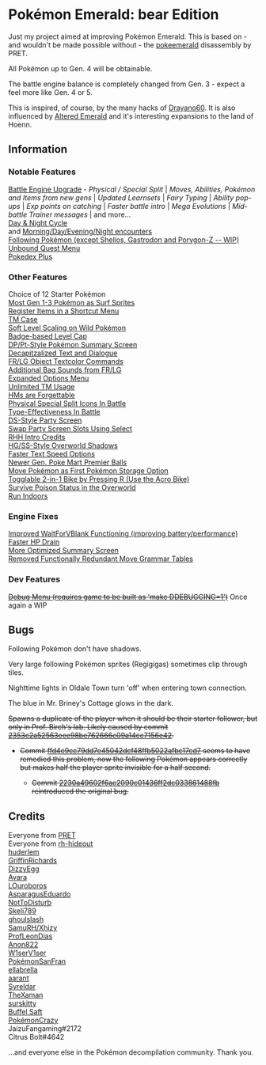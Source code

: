 # Pokémon Emerald: bear Edition

Just my project aimed at improving Pokémon Emerald. This is based on - and wouldn't be made possible without - the [pokeemerald](https://github.com/pret/pokeemerald) disassembly by PRET.

All Pokémon up to Gen. 4 will be obtainable.

The battle engine balance is completely changed from Gen. 3 - expect a feel more like Gen. 4 or 5.

This is inspired, of course, by the many hacks of [Drayano60](https://twitter.com/drayano60). It is also influenced by [Altered Emerald](https://www.pokecommunity.com/showthread.php?t=386229) and it's interesting expansions to the land of Hoenn.

## Information

### Notable Features

[Battle Engine Upgrade](https://www.pokecommunity.com/showthread.php?t=417820) - *Physical / Special Split* | *Moves, Abilities, Pokémon and Items from new gens* | *Updated Learnsets* | *Fairy Typing* | *Ability pop-ups* | *Exp points on catching* | *Faster battle intro* | *Mega Evolutions* | *Mid-battle Trainer messages* | and more...\
[Day & Night Cycle](https://github.com/Xhyzi/pokeemerald/tree/day-and-night)\
and [Morning/Day/Evening/Night encounters](https://www.pokecommunity.com/showpost.php?p=10450677)\
[Following Pokémon (except Shellos, Gastrodon and Porygon-Z -- WIP)](https://github.com/W1serV1ser/pokeemerald/tree/FollowingPokémon)\
[Unbound Quest Menu](https://www.pokecommunity.com/showthread.php?p=10528414#post10528414)\
[Pokedex Plus](https://www.pokecommunity.com/showthread.php?t=441996)

### Other Features

Choice of 12 Starter Pokémon\
[Most Gen 1-3 Pokémon as Surf Sprites](https://github.com/surskitty/pokeemerald/wiki#surfable)\
[Register Items in a Shortcut Menu](https://www.pokecommunity.com/showpost.php?p=10380770&postcount=285)\
[TM Case](https://www.pokecommunity.com/showpost.php?p=10378278&postcount=280)\
[Soft Level Scaling on Wild Pokémon](https://www.pokecommunity.com/showpost.php?p=10356613)\
[Badge-based Level Cap](https://github.com/BuffelSaft/pokeemerald)\
[DP/Pt-Style Pokémon Summary Screen](https://github.com/citrusbolt/pokeemerald/tree/summary_screen)\
[Decapitzalized Text and Dialogue](https://github.com/ProfLeonDias/pokeemerald/tree/decapitalization)\
[FR/LG Object Textcolor Commands](https://github.com/pret/pokeemerald/wiki/Implementing-the-%E2%80%9Ctextcolor%E2%80%9D-script-command-from-FRLG-and-give-object-events-their-own-text-colour)\
[Additional Bag Sounds from FR/LG](https://www.pokecommunity.com/showpost.php?p=10205757)\
[Expanded Options Menu](https://www.pokecommunity.com/showpost.php?p=10275248)\
[Unlimited TM Usage](https://github.com/pret/pokeemerald/wiki/Infinite-TM-usage)\
[HMs are Forgettable](https://www.pokecommunity.com/showpost.php?p=10182839&postcount=119)\
[Physical Special Split Icons In Battle](https://www.pokecommunity.com/showthread.php?p=10527471#post10527471)\
[Type-Effectiveness In Battle](https://www.pokecommunity.com/showpost.php?p=10167016&postcount=83)\
[DS-Style Party Screen](https://www.pokecommunity.com/showpost.php?p=10218092&postcount=173)\
[Swap Party Screen Slots Using Select](https://www.pokecommunity.com/showpost.php?p=10420662)\
[RHH Intro Credits](https://github.com/Xhyzi/pokeemerald/tree/rhh-intro-credits)\
[HG/SS-Style Overworld Shadows](https://github.com/aarant/pokeemerald/commit/12e3b4efadafdef43bba26ca1ce897135808779c)\
[Faster Text Speed Options](https://www.pokecommunity.com/showthread.php?p=10400198#post10400198)\
[Newer Gen. Poke Mart Premier Balls](https://github.com/pret/pokeemerald/wiki/LGPE-Style-Bonus-Premier-Balls)\
[Move Pokémon as First Pokémon Storage Option](https://www.pokecommunity.com/showpost.php?p=10065761)\
[Togglable 2-in-1 Bike by Pressing R (Use the Acro Bike)](https://www.pokecommunity.com/showpost.php?p=10217718&postcount=172)\
[Survive Poison Status in the Overworld](https://github.com/LOuroboros/pokeemerald/tree/ow_1hp_psn_survival)\
[Run Indoors](https://github.com/pret/pokeemerald/wiki/Allow-running-indoors)

### Engine Fixes

[Improved WaitForVBlank Functioning (improving battery/performance)](https://github.com/pret/pokeemerald/wiki/Improving-the-WaitForVBlank-function)\
[Faster HP Drain](https://github.com/pret/pokeemerald/wiki/Faster-HP-Drain)\
[More Optimized Summary Screen](https://github.com/pret/pokeemerald/wiki/Make-space-for-EWRAM-Data-for-Summary-screen)\
[Removed Functionally Redundant Move Grammar Tables](https://github.com/pret/pokeemerald/wiki/Remove-the-functionally-redundant-move-grammar-tables)

### Dev Features

~~[Debug Menu (requires game to be built as 'make DDEBUGGING=1')](https://github.com/pret/pokeemerald/wiki/Add-a-debug-menu)~~ Once again a WIP

## Bugs

Following Pokémon don't have shadows.

Very large following Pokémon sprites (Regigigas) sometimes clip through tiles.

Nighttime lights in Oldale Town turn 'off' when entering town connection.

The blue in Mr. Briney's Cottage glows in the dark.

~~Spawns a duplicate of the player when it should be their starter follower, but only in Prof. Birch's lab. Likely caused by commit [2353c2a52563eee98be762666c09a14cc7156e42](https://github.com/ebears/emerald-dx/commit/2353c2a52563eee98be762666c09a14cc7156e42).~~

- ~~Commit [ffd4e9cc79dd7e45042dcf48ffb5022afbc17cd7](https://github.com/ebears/emerald-dx/commit/ffd4e9cc79dd7e45042dcf48ffb5022afbc17cd7) seems to have remedied this problem, now the following Pokémon appears correctly but makes half the player sprite invisible for a half second.~~

    - ~~Commit [2230a49602f6ac2090c01436ff2dc033861488fb](https://github.com/ebears/emerald-dx/commit/2230a49602f6ac2090c01436ff2dc033861488fb) reintroduced the original bug.~~


## Credits

Everyone from [PRET](https://github.com/pret)\
Everyone from [rh-hideout](https://github.com/rh-hideout)\
[huderlem](https://github.com/huderlem)\
[GriffinRichards](https://github.com/GriffinRichards)\
[DizzyEgg](https://github.com/DizzyEggg)\
[Avara](https://www.pokecommunity.com/member.php?u=294199)\
[LOuroboros](https://github.com/LOuroboros)\
[AsparagusEduardo](https://github.com/AsparagusEduardo)\
[NotToDisturb](https://github.com/NotToDisturb)\
[Skeli789](https://github.com/Skeli789)\
[ghoulslash](https://github.com/ghoulslash)\
[SamuRH/Xhizy](https://github.com/Xhyzi)\
[ProfLeonDias](https://github.com/ProfLeonDias)\
[Anon822](https://www.pokecommunity.com/member.php?u=699429)\
[W1serV1ser](https://github.com/W1serV1ser)\
[PokémonSanFran](https://github.com/PokémonSanFran)\
[ellabrella](https://www.pokecommunity.com/member.php?u=751712)\
[aarant](https://github.com/aarant)\
[Syreldar](https://www.pokecommunity.com/member.php?u=766687)\
[TheXaman](https://www.pokecommunity.com/member.php?u=743189)\
[surskitty](https://www.pokecommunity.com/member.php?u=922491)\
[Buffel Saft](https://www.pokecommunity.com/member.php?u=423032)\
[PokémonCrazy](https://www.pokecommunity.com/member.php?u=69053)\
JaizuFangaming#2172\
Citrus Bolt#4642

...and everyone else in the Pokémon decompilation community. Thank you.
